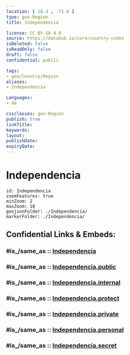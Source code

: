 ```yaml
---
location: [ 18.4 , -71.6 ] 
type: geo-Region
title: Independencia

license: CC BY-SA 4.0
source: https://datahub.io/core/country-codes
isDeleted: false
isReadOnly: false
draft: false
confidential: public

tags:
- geo/Country/Region
aliases:
- Independencia

Languages:
- de

cssclasses: geo-Region
publish: true
linkTitle: 
keywords: 
layout: 
publishDate: 
expiryDate: 
---
```


# Independencia

```leaflet
id: Independencia
zoomFeatures: true 
minZoom: 2 
maxZoom: 18
geojsonFolder: ./Independencia/
markerFolder: ./Independencia/
```


## Confidential Links & Embeds: 

### #is_/same_as :: [Independencia](/_Standards/Earth/Continent/America~Caribbean/Dominican_Rep/provinces~Dominican_Rep/Independencia.md) 

### #is_/same_as :: [Independencia.public](/_public/Earth/Continent/America~Caribbean/Dominican_Rep/provinces~Dominican_Rep/Independencia.public.md) 

### #is_/same_as :: [Independencia.internal](/_internal/Earth/Continent/America~Caribbean/Dominican_Rep/provinces~Dominican_Rep/Independencia.internal.md) 

### #is_/same_as :: [Independencia.protect](/_protect/Earth/Continent/America~Caribbean/Dominican_Rep/provinces~Dominican_Rep/Independencia.protect.md) 

### #is_/same_as :: [Independencia.private](/_private/Earth/Continent/America~Caribbean/Dominican_Rep/provinces~Dominican_Rep/Independencia.private.md) 

### #is_/same_as :: [Independencia.personal](/_personal/Earth/Continent/America~Caribbean/Dominican_Rep/provinces~Dominican_Rep/Independencia.personal.md) 

### #is_/same_as :: [Independencia.secret](/_secret/Earth/Continent/America~Caribbean/Dominican_Rep/provinces~Dominican_Rep/Independencia.secret.md)

